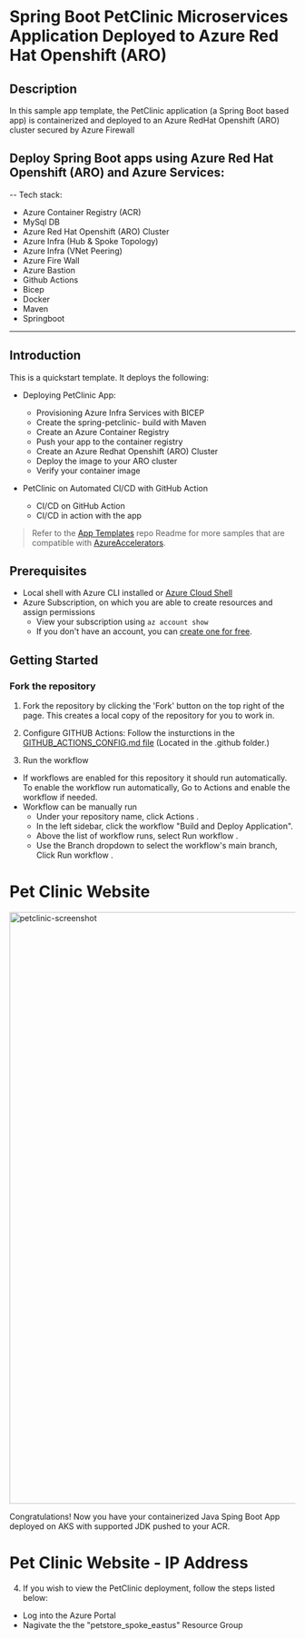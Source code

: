 # Spring Boot PetClinic Microservices Application Deployed to Azure Red Hat Openshift (ARO)
## Description 
In this sample app template, the PetClinic application (a Spring Boot based app) is containerized and deployed to an Azure RedHat Openshift (ARO) cluster secured by Azure Firewall

## Deploy Spring Boot apps using Azure Red Hat Openshift (ARO) and Azure Services:

--
Tech stack:

- Azure Container Registry (ACR)
- MySql DB
- Azure Red Hat Openshift (ARO) Cluster
- Azure Infra (Hub & Spoke Topology)
- Azure Infra (VNet Peering)
- Azure Fire Wall
- Azure Bastion
- Github Actions
- Bicep
- Docker
- Maven
- Springboot

---

## Introduction

This is a quickstart template. It deploys the following:

* Deploying PetClinic App:
  * Provisioning Azure Infra Services with BICEP
  * Create the spring-petclinic- build with Maven
  * Create an Azure Container Registry
  * Push your app to the container registry
  * Create an Azure Redhat Openshift (ARO) Cluster
  * Deploy the image to your ARO cluster
  * Verify your container image

* PetClinic on Automated CI/CD with GitHub Action  
  * CI/CD on GitHub Action
  * CI/CD in action with the app

> Refer to the [App Templates](https://github.com/microsoft/App-Templates) repo Readme for more samples that are compatible with [AzureAccelerators](https://github.com/Azure/azure-dev/).

## Prerequisites
- Local shell with Azure CLI installed or [Azure Cloud Shell](https://ms.portal.azure.com/#cloudshell/)
- Azure Subscription, on which you are able to create resources and assign permissions
  - View your subscription using ```az account show``` 
  -  If you don't have an account, you can [create one for free](https://azure.microsoft.com/free).  

## Getting Started
### Fork the repository

1.  Fork the repository by clicking the 'Fork' button on the top right of the page.
This creates a local copy of the repository for you to work in. 

2.  Configure GITHUB Actions:  Follow the insturctions in the [GITHUB_ACTIONS_CONFIG.md file](https://github.com/Azure-Samples/app-templates-springboot-app-on-ARO/blob/main/.github/GITHUB_ACTIONS_CONFIG.md) (Located in the .github folder.)

3.  Run the workflow 
   * If workflows are enabled for this repository it should run automatically. To enable the workflow run automatically, Go to Actions and enable the workflow if needed.
   * Workflow can be manually run 
     + Under your repository name, click Actions .
     + In the left sidebar, click the workflow "Build and Deploy Application".
     + Above the list of workflow runs, select Run workflow .
     + Use the Branch dropdown to select the workflow's main branch, Click Run workflow .
  

# Pet Clinic Website

<img width="1042" alt="petclinic-screenshot" src="https://cloud.githubusercontent.com/assets/838318/19727082/2aee6d6c-9b8e-11e6-81fe-e889a5ddfded.png">


Congratulations! Now you have your containerized Java Sping Boot App deployed on AKS with supported JDK pushed to your ACR. 

# Pet Clinic Website - IP Address 

4. If you wish to view the PetClinic deployment, follow the steps listed below:
- Log into the Azure Portal
- Nagivate the the "petstore_spoke_eastus" Resource Group


